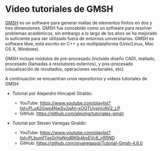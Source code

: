 # Video tutoriales de GMSH

[GMSH](https://gmsh.info/) es un software para generar mallas de elementos finitos en dos y tres dimensiones. GMSH fue concebido como un software para resolver problemas académicos, sin embargo a lo largo de los años se ha mejorado lo suficiente para ser utilizado fuera de entornos universitarios. GMSH es software libre, está escrito en C++ y es multiplataforma (Unix/Linux, Mac OS X, Windows).

GMSH incluye módulos de pre-procesado (incluido diseño CAD), mallado, procesado (llamadas a resolutores externos), y pos-procesado (visualización de resultados, operaciones vectoriales, etc).

A continuación se encuentran unos repositorios y videos tutoriales de GMSH:

* Tutorial por Alejandro Hincapié Giraldo:
    * YouTube: https://www.youtube.com/playlist?list=PLu42Gwp4NwSv2qAn-xOGTUysjnUAV2_LP
    * GitHub: https://github.com/alejohg/tutoriales-gmsh

* Tutorial por Steven Vanegas Giraldo:
    * YouTube: https://www.youtube.com/playlist?list=PLbumfTqsGrHqNndRKIb4byEVc6_irR5ND
    * GitHub: https://github.com/stvanegasgi/Tutorial-Gmsh-4.6.0